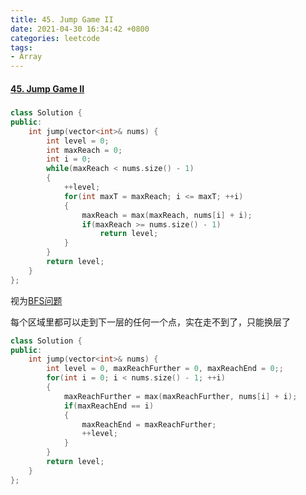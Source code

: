 ```yaml
---
title: 45. Jump Game II
date: 2021-04-30 16:34:42 +0800
categories: leetcode
tags: 
- Array
---
```

#### [45. Jump Game II](https://leetcode.com/problems/jump-game-ii/)

##### 
```c++
class Solution {
public:
    int jump(vector<int>& nums) {
        int level = 0;
        int maxReach = 0;
        int i = 0;
        while(maxReach < nums.size() - 1)
        {
            ++level;
            for(int maxT = maxReach; i <= maxT; ++i)
            {
                maxReach = max(maxReach, nums[i] + i);
                if(maxReach >= nums.size() - 1)
                    return level;
            }
        }
        return level;
    }
};
```

视为[BFS问题](https://leetcode.com/problems/jump-game-ii/discuss/18028/O(n)-BFS-solution)

每个区域里都可以走到下一层的任何一个点，实在走不到了，只能换层了

```c++
class Solution {
public:
    int jump(vector<int>& nums) {
        int level = 0, maxReachFurther = 0, maxReachEnd = 0;;
        for(int i = 0; i < nums.size() - 1; ++i)
        {
            maxReachFurther = max(maxReachFurther, nums[i] + i);
            if(maxReachEnd == i)
            {
                maxReachEnd = maxReachFurther;
                ++level;
            }
        }
        return level;
    }
};
```
